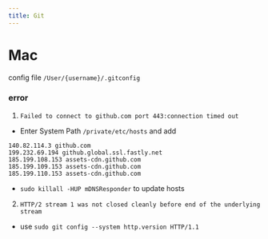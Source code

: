 ```yaml
---
title: Git
---
```


# Mac
config file `/User/{username}/.gitconfig`

### error
1. `Failed to connect to github.com port 443:connection timed out`
 + Enter System Path `/private/etc/hosts` and add
  ```shell
  140.82.114.3 github.com
  199.232.69.194 github.global.ssl.fastly.net
  185.199.108.153 assets-cdn.github.com
  185.199.109.153 assets-cdn.github.com
  185.199.110.153 assets-cdn.github.com
  ```
 + `sudo killall -HUP mDNSResponder` to update hosts

2. `HTTP/2 stream 1 was not closed cleanly before end of the underlying stream`
 - use `sudo git config --system http.version HTTP/1.1`